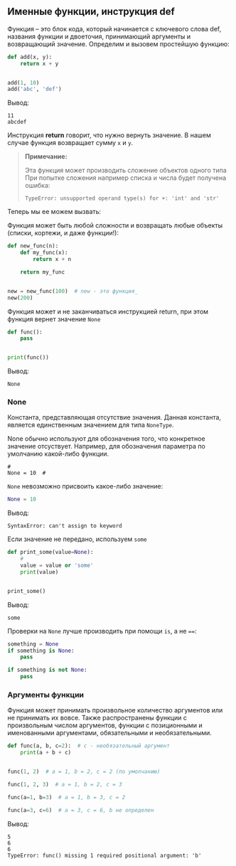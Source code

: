 ## Именные функции, инструкция def

Функция – это блок кода, который начинается с ключевого слова def, названия функции и двоеточия, принимающий аргументы и
возвращающий значение. Определим и вызовем простейшую функцию:

```python
def add(x, y):
    return x + y


add(1, 10)
add('abc', 'def')
```

Вывод:

```
11
abcdef
```

Инструкция **return** говорит, что нужно вернуть значение. В нашем случае функция возвращает сумму `x` и `y`.

> **Примечание:**
>
> Эта функция может производить сложение объектов одного типа При попытке сложения например списка и числа будет получена ошибка:
>
> ```TypeError: unsupported operand type(s) for +: 'int' and 'str'```

Теперь мы ее можем вызвать:

Функция может быть любой сложности и возвращать любые объекты (списки, кортежи, и даже функции!):

```python
def new_func(n):
    def my_func(x):
        return x + n

    return my_func


new = new_func(100)  # new - это функция_
new(200)
```

Функция может и не заканчиваться инструкцией return, при этом функция вернет значение `None`

```python
def func():
    pass


print(func())
```

Вывод:

```
None
```

### None

Константа, представляющая отсутствие значения. Данная константа, является единственным значением для типа `NoneType`.

None обычно используют для обозначения того, что конкретное значение отсуствует. Например, для обозначения параметра по
умолчанию какой-либо функции.

    # 
    None = 10  # 

`None` невозможно присвоить какое-либо значение:

```python
None = 10 
```

Вывод:

```
SyntaxError: can't assign to keyword
```

Если значение не передано, используем `some`

```python
def print_some(value=None):
    # 
    value = value or 'some'
    print(value)


print_some()  
```

Вывод:

```
some
```

Проверки на `None` лучше производить при помощи `is`, а не `==`:

```python
something = None
if something is None:
    pass

if something is not None:
    pass
```

### Аргументы функции

Функция может принимать произвольное количество аргументов или не принимать их вовсе. Также распространены функции с
произвольным числом аргументов, функции с позиционными и именованными аргументами, обязательными и необязательными.

```python
def func(a, b, c=2):  # c - необязательный аргумент
    print(a + b + c)


func(1, 2)  # a = 1, b = 2, c = 2 (по умолчанию)

func(1, 2, 3)  # a = 1, b = 2, c = 3

func(a=1, b=3)  # a = 1, b = 3, c = 2

func(a=3, c=6)  # a = 3, c = 6, b не определен
```

Вывод:

```
5
6
6
TypeError: func() missing 1 required positional argument: 'b'
```


